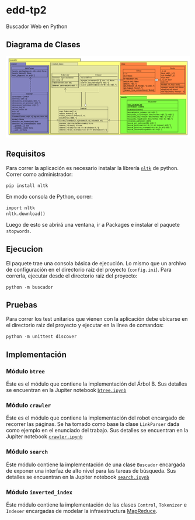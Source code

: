 # edd-tp2
Buscador Web en Python

## Diagrama de Clases
![UML](doc/diagrama.png)

## Requisitos
Para correr la aplicación es necesario instalar la librería
[`nltk`](http://www.nltk.org/) de python. Correr como administrador:

    pip install nltk

En modo consola de Python, correr:

    import nltk
    nltk.download()

Luego de esto se abrirá una ventana, ir a Packages e instalar 
el paquete `stopwords`.

## Ejecucion
El paquete trae una consola básica de ejecución. Lo mismo que 
un archivo de configuración en el directorio raiz del proyecto 
(`config.ini`). Para correrla, ejecutar desde el directorio 
raiz del proyecto:

    python -m buscador
    
## Pruebas
Para correr los test unitarios que vienen con la aplicación debe 
ubicarse en el directorio raiz del proyecto y ejecutar en la línea 
de comandos:

    python -m unittest discover
    
## Implementación

### Módulo `btree`
Éste es el módulo que contiene la implementación del Árbol B. Sus 
detalles se encuentran en la Jupiter notebook [`btree.ipynb`](doc/btree.ipynb)

### Módulo `crawler`
Éste es el módulo que contiene la implementación del robot encargado de recorrer
las páginas. Se ha tomado como base la clase `LinkParser` dada como ejemplo en el 
enunciado del trabajo. Sus detalles se encuentran en la Jupiter notebook
[`crawler.ipynb`](doc/crawler.ipynb)

### Módulo `search`
Éste módulo contiene la implementación de una clase `Buscador` encargada de
exponer una interfaz de alto nivel para las tareas de búsqueda. Sus detalles 
se encuentran en la Jupiter notebook [`search.ipynb`](doc/search.ipynb)

### Módulo `inverted_index`
Éste módulo contiene la implementación de las clases `Control`, `Tokenizer` 
e `Indexer` encargadas de modelar la infraestructura [MapReduce](http://static.googleusercontent.com/media/research.google.com/es/us/archive/mapreduce-osdi04.pdf).
